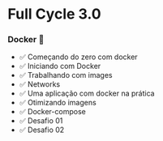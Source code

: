 # Full Cycle 3.0

### Docker 🐳

* ✅ Começando do zero com docker 
* ✅ Iniciando com Docker
* ✅ Trabalhando com images
* ✅ Networks
* ✅ Uma aplicação com docker na prática
* ✅ Otimizando imagens
* ✅ Docker-compose 
* ✅ Desafio 01
* ✅ Desafio 02
